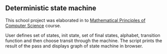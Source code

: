 <p align="center"><b><h2>Deterministic state machine</h2></b></p>

This school project was elaborated in to [Mathematical Principles of Computer Science](https://www.fme.vutbr.cz/en/studenti/predmety/244461) course.   

User defines set of states, init state, set of final states, alphabet, transition function and then choose transit through the machine. The script prints the result of the pass and displays graph of state machine in browser.
